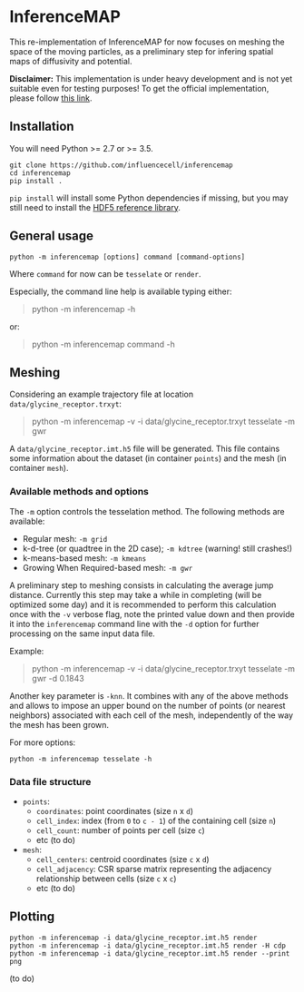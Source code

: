 # InferenceMAP

This re-implementation of InferenceMAP for now focuses on meshing the space of the moving particles, as a preliminary step for infering spatial maps of diffusivity and potential.

**Disclaimer:**
This implementation is under heavy development and is not yet suitable even for testing purposes!
To get the official implementation, please follow [this link](https://research.pasteur.fr/en/software/inferencemap/ "research.pasteur.fr/en/software/inferencemap").

## Installation

You will need Python >= 2.7 or >= 3.5.

	git clone https://github.com/influencecell/inferencemap
	cd inferencemap
	pip install .

`pip install` will install some Python dependencies if missing, but you may still need to install the [HDF5 reference library](https://support.hdfgroup.org/downloads/index.html "support.hdfgroup.org/downloads").

## General usage

	python -m inferencemap [options] command [command-options]

Where `command` for now can be `tesselate` or `render`.

Especially, the command line help is available typing either:

> python -m inferencemap -h

or:

> python -m inferencemap command -h

## Meshing

Considering an example trajectory file at location `data/glycine_receptor.trxyt`:

> python -m inferencemap -v -i data/glycine_receptor.trxyt tesselate -m gwr

A `data/glycine_receptor.imt.h5` file will be generated. This file contains some information about the dataset (in container `points`) and the mesh (in container `mesh`).

### Available methods and options
The `-m` option controls the tesselation method. The following methods are available:

* Regular mesh: `-m grid`
* k-d-tree (or quadtree in the 2D case); `-m kdtree` (warning! still crashes!)
* k-means-based mesh: `-m kmeans`
* Growing When Required-based mesh: `-m gwr`

A preliminary step to meshing consists in calculating the average jump distance. Currently this step may take a while in completing (will be optimized some day) and it is recommended to perform this calculation once with the `-v` verbose flag, note the printed value down and then provide it into the `inferencemap` command line with the `-d` option for further processing on the same input data file.

Example:

> python -m inferencemap -v -i data/glycine_receptor.trxyt tesselate -m gwr -d 0.1843

Another key parameter is `-knn`. It combines with any of the above methods and allows to impose an upper bound on the number of points (or nearest neighbors) associated with each cell of the mesh, independently of the way the mesh has been grown.

For more options:

	python -m inferencemap tesselate -h

### Data file structure
* `points`:
	* `coordinates`: point coordinates (size `n` x `d`)
	* `cell_index`: index (from `0` to `c - 1`) of the containing cell (size `n`)
	* `cell_count`: number of points per cell (size `c`)
	* etc (to do)
* `mesh`:
	* `cell_centers`: centroid coordinates (size `c` x `d`)
	* `cell_adjacency`: CSR sparse matrix representing the adjacency relationship between cells (size `c` x `c`)
	* etc (to do)

## Plotting

	python -m inferencemap -i data/glycine_receptor.imt.h5 render
	python -m inferencemap -i data/glycine_receptor.imt.h5 render -H cdp
	python -m inferencemap -i data/glycine_receptor.imt.h5 render --print png
(to do)

